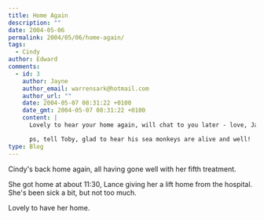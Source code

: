 ```yaml
---
title: Home Again
description: ""
date: 2004-05-06
permalink: 2004/05/06/home-again/
tags:
  - Cindy
author: Edward
comments:
  - id: 3
    author: Jayne
    author_email: warrensark@hotmail.com
    author_url: ""
    date: 2004-05-07 08:31:22 +0100
    date_gmt: 2004-05-07 08:31:22 +0100
    content: |
      Lovely to hear your home again, will chat to you later - love, Jayne.

      ps, tell Toby, glad to hear his sea monkeys are alive and well!
type: Blog
---
```


Cindy\'s back home again, all having gone well with her fifth treatment.

She got home at about 11:30, Lance giving her a lift home from the
hospital. She\'s been sick a bit, but not too much.

Lovely to have her home.


